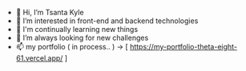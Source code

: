 - 👋 Hi, I’m Tsanta Kyle
- 👀 I’m interested in front-end and backend technologies
- 🌱 I'm continually learning new things
- 💞️ I’m always looking for new challenges
- 📫 my portfolio ( in process.. )
    -> [ https://my-portfolio-theta-eight-61.vercel.app/ ] 

<!---
tsanta22Kyle/tsanta22Kyle is a ✨ special ✨ repository because its `README.md` (this file) appears on your GitHub profile.
You can click the Preview link to take a look at your changes.
--->

